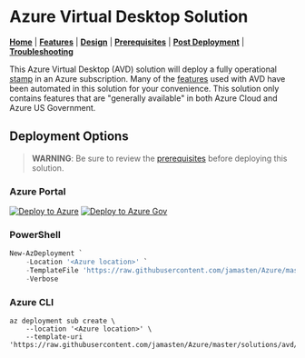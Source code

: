 # Azure Virtual Desktop Solution

[**Home**](./readme.md) | [**Features**](./docs/features.md) | [**Design**](./docs/design.md) | [**Prerequisites**](./docs/prerequisites.md) | [**Post Deployment**](./docs/post.md) | [**Troubleshooting**](./docs/troubleshooting.md)

This Azure Virtual Desktop (AVD) solution will deploy a fully operational [stamp](https://docs.microsoft.com/en-us/azure/architecture/patterns/deployment-stamp) in an Azure subscription. Many of the [features](./docs/features.md) used with AVD have been automated in this solution for your convenience.  This solution only contains features that are "generally available" in both Azure Cloud and Azure US Government.

## Deployment Options

> **WARNING**: Be sure to review the [prerequisites](./docs/prerequisites.md) before deploying this solution.

### Azure Portal

[![Deploy to Azure](https://aka.ms/deploytoazurebutton)](https://portal.azure.com/#create/Microsoft.Template/uri/https%3A%2F%2Fraw.githubusercontent.com%2Fjamasten%2FAzure%2Fmaster%2Fsolutions%2Favd%2Fsolution.json)
[![Deploy to Azure Gov](https://aka.ms/deploytoazuregovbutton)](https://portal.azure.us/#create/Microsoft.Template/uri/https%3A%2F%2Fraw.githubusercontent.com%2Fjamasten%2FAzure%2Fmaster%2Fsolutions%2Favd%2Fsolution.json)

### PowerShell

````powershell
New-AzDeployment `
    -Location '<Azure location>' `
    -TemplateFile 'https://raw.githubusercontent.com/jamasten/Azure/master/solutions/avd/solution.json' `
    -Verbose
````

### Azure CLI

````cli
az deployment sub create \
    --location '<Azure location>' \
    --template-uri 'https://raw.githubusercontent.com/jamasten/Azure/master/solutions/avd/solution.json'
````  
